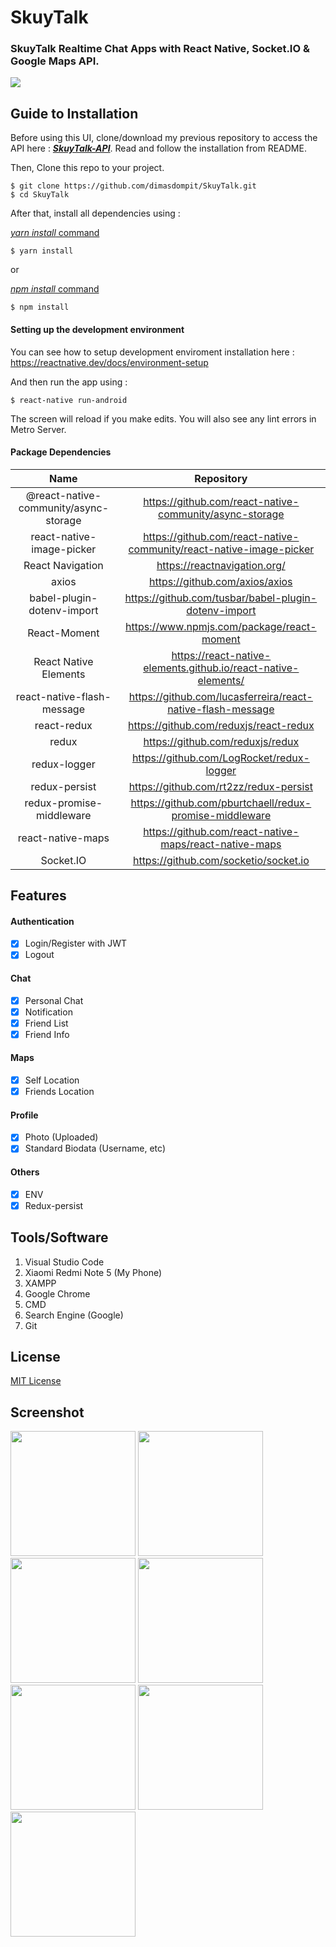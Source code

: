 # SkuyTalk

### SkuyTalk Realtime Chat Apps with React Native, Socket.IO & Google Maps API.

![](https://i.imgur.com/XdG3VeL.png)


## Guide to Installation

Before using this UI, clone/download my previous repository to access the API here : **_[SkuyTalk-API](https://github.com/dimasdompit/SkuyTalk-API)_**.
Read and follow the installation from README.

Then, Clone this repo to your project.

```
$ git clone https://github.com/dimasdompit/SkuyTalk.git
$ cd SkuyTalk
```

After that, install all dependencies using :

[_yarn install_ command](https://classic.yarnpkg.com/en/docs/install/#windows-stable)

```
$ yarn install
```

or

[_npm install_ command](<https://docs.npmjs.com/cli/install#:~:text=npm%20install%20(in%20package%20directory,directory)%20as%20a%20global%20package.>)

```
$ npm install
```

#### Setting up the development environment

You can see how to setup development enviroment installation here :
https://reactnative.dev/docs/environment-setup

And then run the app using :

```
$ react-native run-android
```

The screen will reload if you make edits.
You will also see any lint errors in Metro Server.

#### Package Dependencies

|                 Name                  |                             Repository                              |
| :-----------------------------------: | :-----------------------------------------------------------------: |
| @react-native-community/async-storage |       https://github.com/react-native-community/async-storage       |
|       react-native-image-picker       | https://github.com/react-native-community/react-native-image-picker |
|           React Navigation            |                    https://reactnavigation.org/                     |
|                 axios                 |                   https://github.com/axios/axios                    |
|      babel-plugin-dotenv-import       |        https://github.com/tusbar/babel-plugin-dotenv-import         |
|             React-Moment              |             https://www.npmjs.com/package/react-moment              |
|         React Native Elements         |   https://react-native-elements.github.io/react-native-elements/    |
|      react-native-flash-message       |     https://github.com/lucasferreira/react-native-flash-message     |
|              react-redux              |               https://github.com/reduxjs/react-redux                |
|                 redux                 |                  https://github.com/reduxjs/redux                   |
|             redux-logger              |              https://github.com/LogRocket/redux-logger              |
|             redux-persist             |               https://github.com/rt2zz/redux-persist                |
|       redux-promise-middleware        |       https://github.com/pburtchaell/redux-promise-middleware       |
|    react-native-maps     |    https://github.com/react-native-maps/react-native-maps    |
|    Socket.IO     |    https://github.com/socketio/socket.io    |

## Features

#### Authentication
- [x] Login/Register with JWT
- [x] Logout

#### Chat
- [x] Personal Chat
- [x] Notification
- [x] Friend List
- [x] Friend Info

#### Maps
- [x] Self Location
- [x] Friends Location

#### Profile
- [x] Photo (Uploaded)
- [x] Standard Biodata (Username, etc)

#### Others
- [x] ENV
- [x] Redux-persist

## Tools/Software

1. Visual Studio Code
2. Xiaomi Redmi Note 5 (My Phone)
3. XAMPP
4. Google Chrome
5. CMD
6. Search Engine (Google)
7. Git

## License

[MIT License](https://github.com/dimasdompit/SkuyTalk/blob/master/LICENSE)

## Screenshot

<p float="left">
<img src="https://i.imgur.com/jKMeClX.jpg" data-canonical-src="https://i.imgur.com/jKMeClX.jpg" width="200" />

<img src="https://i.imgur.com/uyoRBU8.jpg" data-canonical-src="https://i.imgur.com/uyoRBU8.jpg" width="200" />

<img src="https://i.imgur.com/jV63TRu.jpg" data-canonical-src="https://i.imgur.com/jV63TRu.jpg" width="200" />

<img src="https://i.imgur.com/N3Z0At2.jpg" data-canonical-src="https://i.imgur.com/N3Z0At2.jpg" width="200" />

<img src="https://i.imgur.com/WxXWgAE.jpg" data-canonical-src="https://i.imgur.com/WxXWgAE.jpg" width="200" />

<img src="https://i.imgur.com/oEfvFMB.jpg" data-canonical-src="https://i.imgur.com/oEfvFMB.jpg" width="200" />

<img src="https://i.imgur.com/RGi9TFR.jpg" data-canonical-src="https://i.imgur.com/RGi9TFR.jpg" width="200" />

</p>
